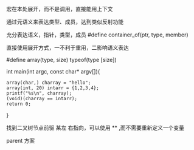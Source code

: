 

宏在本处展开，而不是调用，直接能用上下文

通过元语义来表达类型、成员，达到类似反射功能

充分表达语义，指针，类型，成员
#define container_of(ptr, type, member)

直接使用展开方式，一不利于重用，二影响语义表达


#define array(type, size) typeof(type [size])

int main(int argc, const char* argv[]){

    array(char,) charray = "hello";
    array(int, 20) intarr = {1,2,3,4};
    printf("%s\n", charray);
    (void)(charray == intarr);
    return 0;
}


找到二叉树节点前驱 某左 右指向，可以使用 ** ,而不需要重新定义一个变量


parent 方案


